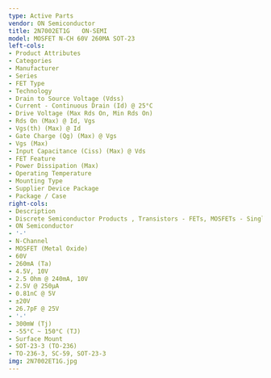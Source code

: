 ```yaml
---
type: Active Parts
vendor: ON Semiconductor
title: 2N7002ET1G　　ON-SEMI
model: MOSFET N-CH 60V 260MA SOT-23
left-cols:
- Product Attributes
- Categories
- Manufacturer
- Series
- FET Type
- Technology
- Drain to Source Voltage (Vdss)
- Current - Continuous Drain (Id) @ 25°C
- Drive Voltage (Max Rds On, Min Rds On)
- Rds On (Max) @ Id, Vgs
- Vgs(th) (Max) @ Id
- Gate Charge (Qg) (Max) @ Vgs
- Vgs (Max)
- Input Capacitance (Ciss) (Max) @ Vds
- FET Feature
- Power Dissipation (Max)
- Operating Temperature
- Mounting Type
- Supplier Device Package
- Package / Case
right-cols:
- Description
- Discrete Semiconductor Products , Transistors - FETs, MOSFETs - Single
- ON Semiconductor
- '-'
- N-Channel
- MOSFET (Metal Oxide)
- 60V
- 260mA (Ta)
- 4.5V, 10V
- 2.5 Ohm @ 240mA, 10V
- 2.5V @ 250µA
- 0.81nC @ 5V
- ±20V
- 26.7pF @ 25V
- '-'
- 300mW (Tj)
- -55°C ~ 150°C (TJ)
- Surface Mount
- SOT-23-3 (TO-236)
- TO-236-3, SC-59, SOT-23-3
img: 2N7002ET1G.jpg
---
```

